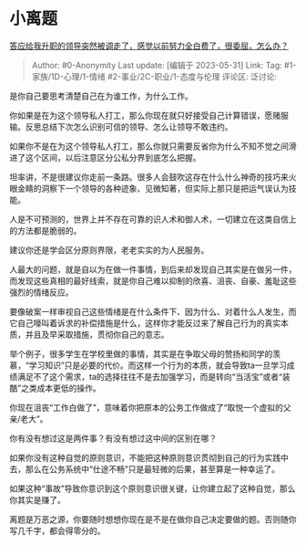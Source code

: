 # 小离题
[答应给我升职的领导突然被调走了，感觉以前努力全白费了，很委屈，怎么办？](https://www.zhihu.com/question/512525694/answer/3052191989)

> Author: #0-Anonymity
> Last update: [编辑于 2023-05-31]
> Link:
> Tag: #1-家族/1D-心理/1-情绪 #2-事业/2C-职业/1-态度与伦理 
> 评论区:
> 泛讨论:

是你自己要思考清楚自己在为谁工作，为什么工作。

你如果是在为这个领导私人打工，那么你现在就只好接受自己计算错误，愿赌服输。反思总结下次怎么识别可信的领导、怎么让领导不敢违约。

如果你不是在为这个领导私人打工，那么你就只需要反省你为什么不知不觉之间滑进了这个区间，以后注意区分公私分界到底怎么把握。

坦率讲，不是很建议你走前一条路。很多人会鼓吹这存在什么什么神奇的技巧来火眼金睛的洞察下一个领导的各种迹象、见微知著，但实际上那只是把运气误认为技能。

人是不可预测的，世界上并不存在可靠的识人术和御人术，一切建立在这类自信上的方法都是脆弱的。

建议你还是学会区分原则界限，老老实实的为人民服务。

人最大的问题，就是自以为在做一件事情，到后来却发现自己其实是在做另一件，而发现这些真相的最好线索，就是你自己难以抑制的欣喜、沮丧、自豪、羞耻这些强烈的情绪反应。

要像破案一样审视自己这些情绪是在什么条件下、因为什么、对着什么人发生，而它自己嚎叫着诉求的补偿措施是什么，这样你才能反过来了解自己行为的真实本质，并且及早采取措施，贯彻你自己的意志。

举个例子，很多学生在学校里做的事情，其实是在争取父母的赞扬和同学的羡慕，“学习知识”只是必要的代价。而这样一个行为的本质，就会导致ta一旦学习成绩满足不了这个需求，ta的选择往往不是去加强学习，而是转向“当活宝”或者“装酷”之类成本更低的操作。

你现在沮丧“工作白做了”，意味着你把原本的公务工作做成了“取悦一个虚拟的父亲/老大”。

你有没有想过这是两件事？有没有想过这中间的区别在哪？

如果你没有这种自觉的原则意识，不能把这种原则意识贯彻到自己的行为实践中去，那么在公务系统中“仕途不畅”只是最轻微的后果，甚至算是一种幸运了。

如果这种“事故”导致你意识到这个原则意识很关键，让你建立起了这种自觉，那么你其实是赚了。

离题是万恶之源，你要随时想想你现在是不是在做你自己决定要做的题。否则随你写几千字，都会得零分的。